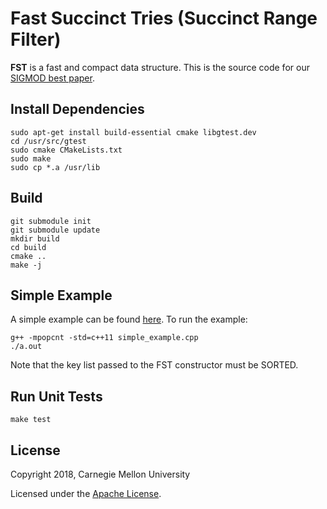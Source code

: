 # Fast Succinct Tries (Succinct Range Filter)

**FST** is a fast and compact data structure. This is the source code for our
[SIGMOD best paper](http://www.cs.cmu.edu/~huanche1/publications/surf_paper.pdf).

## Install Dependencies
    sudo apt-get install build-essential cmake libgtest.dev
    cd /usr/src/gtest
    sudo cmake CMakeLists.txt
    sudo make
    sudo cp *.a /usr/lib

## Build
    git submodule init
    git submodule update
    mkdir build
    cd build
    cmake ..
    make -j

## Simple Example
A simple example can be found [here](https://github.com/efficient/FST/blob/master/simple_example.cpp). To run the example:
```
g++ -mpopcnt -std=c++11 simple_example.cpp
./a.out
```
Note that the key list passed to the FST constructor must be SORTED.

## Run Unit Tests
    make test

## License
Copyright 2018, Carnegie Mellon University

Licensed under the [Apache License](https://github.com/efficient/FST/blob/master/LICENSE).
